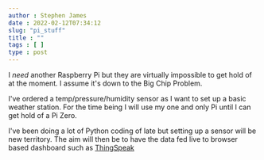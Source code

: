 ```yaml
---
author : Stephen James
date : 2022-02-12T07:34:12
slug: "pi_stuff" 
title : ""
tags : [ ]
type : post
---
```

I *need* another Raspberry Pi but they are virtually impossible to get hold of at the moment. I assume it's down to the Big Chip Problem.

I've ordered a temp/pressure/humidity sensor as I want to set up a basic weather station. For the time being I will use my one and only Pi until I can get hold of a Pi Zero. 

I've been doing a lot of Python coding of late but setting up a sensor will be new territory. The aim will then be to have the data fed live to browser based dashboard such as [ThingSpeak](https://thingspeak.com/)
